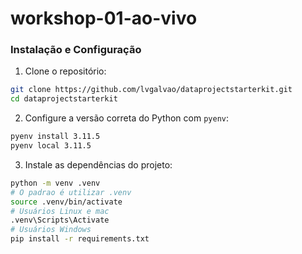 # workshop-01-ao-vivo

### Instalação e Configuração

1. Clone o repositório:
```bash
git clone https://github.com/lvgalvao/dataprojectstarterkit.git
cd dataprojectstarterkit
```
2. Configure a versão correta do Python com `pyenv`:
```bash
pyenv install 3.11.5
pyenv local 3.11.5
```
3. Instale as dependências do projeto:
```bash
python -m venv .venv
# O padrao é utilizar .venv
source .venv/bin/activate
# Usuários Linux e mac
.venv\Scripts\Activate
# Usuários Windows
pip install -r requirements.txt  
```